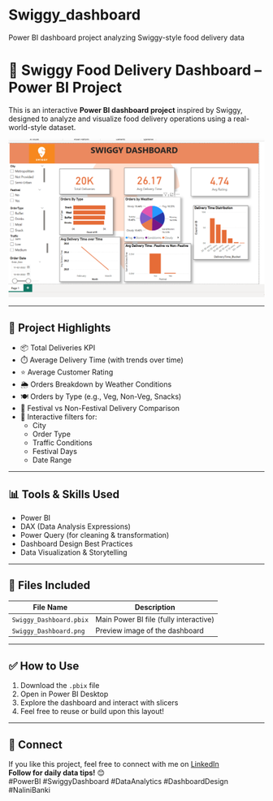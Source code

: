 # Swiggy_dashboard
Power BI dashboard project analyzing Swiggy-style food delivery data
# 🛵 Swiggy Food Delivery Dashboard – Power BI Project

This is an interactive **Power BI dashboard project** inspired by Swiggy, designed to analyze and visualize food delivery operations using a real-world-style dataset.

![Swiggy Dashboard Preview](Swiggy_Dashboard.png)

---

## 📌 Project Highlights

- 📦 Total Deliveries KPI
- ⏱️ Average Delivery Time (with trends over time)
- ⭐ Average Customer Rating
- 🌦️ Orders Breakdown by Weather Conditions
- 🍽️ Orders by Type (e.g., Veg, Non-Veg, Snacks)
- 📆 Festival vs Non-Festival Delivery Comparison
- 🧭 Interactive filters for:
  - City
  - Order Type
  - Traffic Conditions
  - Festival Days
  - Date Range

---

## 📊 Tools & Skills Used

- Power BI
- DAX (Data Analysis Expressions)
- Power Query (for cleaning & transformation)
- Dashboard Design Best Practices
- Data Visualization & Storytelling

---

## 📁 Files Included

| File Name               | Description                          |
|------------------------|--------------------------------------|
| `Swiggy_Dashboard.pbix` | Main Power BI file (fully interactive) |
| `Swiggy_Dashboard.png`  | Preview image of the dashboard        |

---

## ✅ How to Use

1. Download the `.pbix` file
2. Open in Power BI Desktop
3. Explore the dashboard and interact with slicers
4. Feel free to reuse or build upon this layout!

---

## 🔗 Connect

If you like this project, feel free to connect with me on [LinkedIn](https://www.linkedin.com/in/nalini24/)  
**Follow for daily data tips!** 😊  
#PowerBI #SwiggyDashboard #DataAnalytics #DashboardDesign #NaliniBanki
